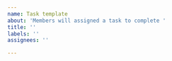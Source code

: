 ```yaml
---
name: Task template
about: 'Members will assigned a task to complete '
title: ''
labels: ''
assignees: ''

---
```



